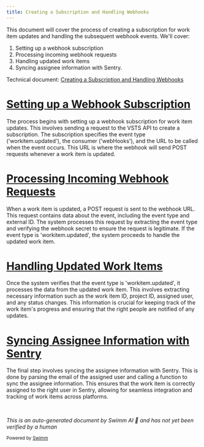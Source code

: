 ```yaml
---
title: Creating a Subscription and Handling Webhooks
---
```

This document will cover the process of creating a subscription for work item updates and handling the subsequent webhook events. We'll cover:

1. Setting up a webhook subscription
2. Processing incoming webhook requests
3. Handling updated work items
4. Syncing assignee information with Sentry.

Technical document: <SwmLink doc-title="Creating a Subscription and Handling Webhooks">[Creating a Subscription and Handling Webhooks](/.swm/creating-a-subscription-and-handling-webhooks.03pw19q1.sw.md)</SwmLink>

# [Setting up a Webhook Subscription](https://app.swimm.io/repos/Z2l0aHViJTNBJTNBc2VudHJ5LWRlbW8tMSUzQSUzQVN3aW1tLURlbW8=/docs/03pw19q1#creating-a-subscription)

The process begins with setting up a webhook subscription for work item updates. This involves sending a request to the VSTS API to create a subscription. The subscription specifies the event type ('workitem.updated'), the consumer ('webHooks'), and the URL to be called when the event occurs. This URL is where the webhook will send POST requests whenever a work item is updated.

# [Processing Incoming Webhook Requests](https://app.swimm.io/repos/Z2l0aHViJTNBJTNBc2VudHJ5LWRlbW8tMSUzQSUzQVN3aW1tLURlbW8=/docs/03pw19q1#handling-the-post-request)

When a work item is updated, a POST request is sent to the webhook URL. This request contains data about the event, including the event type and external ID. The system processes this request by extracting the event type and verifying the webhook secret to ensure the request is legitimate. If the event type is 'workitem.updated', the system proceeds to handle the updated work item.

# [Handling Updated Work Items](https://app.swimm.io/repos/Z2l0aHViJTNBJTNBc2VudHJ5LWRlbW8tMSUzQSUzQVN3aW1tLURlbW8=/docs/03pw19q1#handling-updated-work-item)

Once the system verifies that the event type is 'workitem.updated', it processes the data from the updated work item. This involves extracting necessary information such as the work item ID, project ID, assigned user, and any status changes. This information is crucial for keeping track of the work item's progress and ensuring that the right people are notified of any updates.

# [Syncing Assignee Information with Sentry](https://app.swimm.io/repos/Z2l0aHViJTNBJTNBc2VudHJ5LWRlbW8tMSUzQSUzQVN3aW1tLURlbW8=/docs/03pw19q1#syncing-group-assignee)

The final step involves syncing the assignee information with Sentry. This is done by parsing the email of the assigned user and calling a function to sync the assignee information. This ensures that the work item is correctly assigned to the right user in Sentry, allowing for seamless integration and tracking of work items across platforms.

&nbsp;

*This is an auto-generated document by Swimm AI 🌊 and has not yet been verified by a human*

<SwmMeta version="3.0.0" repo-id="Z2l0aHViJTNBJTNBc2VudHJ5LWRlbW8tMSUzQSUzQVN3aW1tLURlbW8=" repo-name="sentry-demo-1" doc-type="product-flows"><sup>Powered by [Swimm](/)</sup></SwmMeta>
